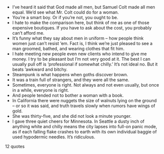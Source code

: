  - I’ve heard it said that God made all men, but Samuel Colt made all men equal. We’d see what Mr. Colt could do for a woman.
 - You’re a smart boy. Or if you’re not, you ought to be.
 - I hate to make the comparison here, but think of me as one of those expensive boutiques. If you have to ask about the cost, you probably can’t afford me.
 - It’s funny what they say about men in uniform – how people think women just can’t resist ’em. Fact is, I think we’re just pleased to see a man groomed, bathed, and wearing clothes that fit him.
 - I hate meeting new people even new clients who intend to give me money. I try to be pleasant but I’m not very good at it. The best I can usually pull off is ‘professional if somewhat chilly.’ It’s not ideal no. But it beats ’awkward and bitchy.
 - Steampunk is what happens when goths discover brown.
 - It was a train full of strangers, and they were all the same.
 - Sometimes, everyone is right. Not always and not even usually, but once in a while, everyone is right.
 - And people tended not to bother a woman with a book.
 - In California there were nuggets the size of walnuts lying on the ground – or so it was said, and truth travels slowly when rumors have wings of gold.
 - She was thirty-five, and she did not look a minute younger.
 - I gave three quiet cheers for Minnesota. In Seattle a dusty inch of anything white and chilly means the city lapses into full-on panic mode, as if each falling flake crashes to earth with its own individual baggie of used hypodermic needles. It’s ridiculous.

12 quotes
